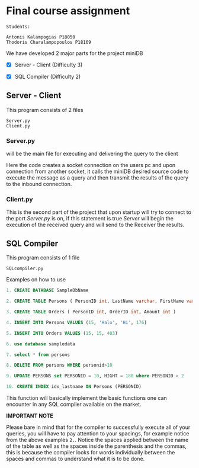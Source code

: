 # Final course assignment



 ```
Students:

Antonis Kalampogias P18050
Thodoris Charalampopoulos P18169
 ```



We have developed 2 major parts for the project miniDB

- [x] Server - Client (Difficulty 3)

- [x] SQL Compiler (Difficulty 2)

## Server - Client

This program consists of 2 files 

```
Server.py
Client.py
```



### Server.py

will be the main file for executing and delivering the query to the client

Here the code creates a socket connection on the users pc and upon connection from another socket, it calls the miniDB desired source code to execute the message as a query and then transmit the results of the query to the inbound connection.



### Client.py

This is the second part of the project that upon startup will try to connect to the port *Server.py* is on, if this statement is true *Server* will begin the execution of the received query and will send to the Receiver the results.



## SQL Compiler

This program consists of 1 file 

```
SQLcompiler.py
```

Examples on how to use

```sql
1. CREATE DATABASE SampleDbName

2. CREATE TABLE Persons ( PersonID int, LastName varchar, FirstName varchar, Hight int )

3. CREATE TABLE Orders ( PersonID int, OrderID int, Amount int )

4. INSERT INTO Persons VALUES (15, 'Halo', 'Hi', 176)

5. INSERT INTO Orders VALUES (15, 15, 403)

6. use database sampledata

7. select * from persons

8. DELETE FROM persons WHERE personid>10

9. UPDATE PERSONS set PERSONID = 10, HIGHT = 180 where PERSONID > 2

10. CREATE INDEX idx_lastname ON Persons (PERSONID)
```

This function will basically implement the basic functions one can encounter in any SQL compiler available on the market.

**IMPORTANT NOTE** 

Please bare in mind that for the compiler to successfully execute all of your queries, you will have to pay attention to your spacings, for example notice from the above examples `2.`. Notice the spaces applied between the name of the table as well as the spaces inside the parenthesis and the commas, this is because the compiler looks for words individually between the spaces and commas to understand what it is to be done.